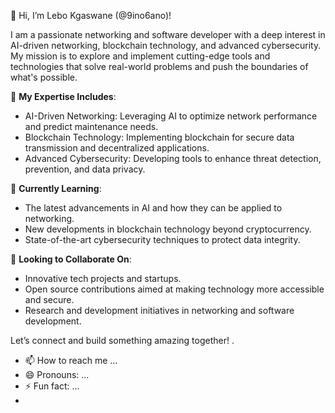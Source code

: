 👋 Hi, I’m Lebo Kgaswane (@9ino6ano)!

I am a passionate networking and software developer with a deep interest in AI-driven networking, blockchain technology, and advanced cybersecurity. My mission is to explore and implement cutting-edge tools and technologies that solve real-world problems and push the boundaries of what's possible.

🚀 **My Expertise Includes**:
- AI-Driven Networking: Leveraging AI to optimize network performance and predict maintenance needs.
- Blockchain Technology: Implementing blockchain for secure data transmission and decentralized applications.
- Advanced Cybersecurity: Developing tools to enhance threat detection, prevention, and data privacy.

🌱 **Currently Learning**:
- The latest advancements in AI and how they can be applied to networking.
- New developments in blockchain technology beyond cryptocurrency.
- State-of-the-art cybersecurity techniques to protect data integrity.

🤝 **Looking to Collaborate On**:
- Innovative tech projects and startups.
- Open source contributions aimed at making technology more accessible and secure.
- Research and development initiatives in networking and software development.

Let’s connect and build something amazing together!
.
- 📫 How to reach me ...
- 😄 Pronouns: ...
- ⚡ Fun fact: ...
- 
<!---
9ino6ano/9ino6ano is a ✨ special ✨ repository because its `README.md` (this file) appears on your GitHub profile.
You can click the Preview link to take a look at your changes.
--->
